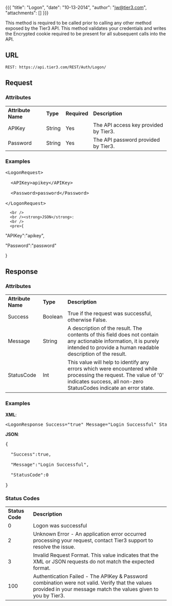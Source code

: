 {{{
  "title": "Logon",
  "date": "10-13-2014",
  "author": "jw@tier3.com",
  "attachments": []
}}}

This method is required to be called prior to calling any other method exposed by the Tier3 API. This method validates your credentials and writes the Encrypted cookie required to be present for all subsequent calls into the API.

## URL

    REST: https://api.tier3.com/REST/Auth/Logon/

## Request
### Attributes

<table>
  <tbody>
    <tr>
      <td><strong>Attribute Name</strong>
      </td>
      <td><strong>Type</strong>
      </td>
      <td><strong>Required</strong>
      </td>
      <td><strong>Description</strong>
      </td>
    </tr>
    <tr>
      <td>APIKey</td>
      <td>String</td>
      <td>Yes</td>
      <td>The API access key provided by Tier3.</td>
    </tr>
    <tr>
      <td>Password</td>
      <td>String</td>
      <td>Yes</td>
      <td>The API password provided by Tier3.</td>
    </tr>
  </tbody>
</table>

### Examples
<pre>&lt;LogonRequest&gt;

  &lt;APIKey&gt;apikey&lt;/APIKey&gt;

  &lt;Password&gt;password&lt;/Password&gt;

&lt;/LogonRequest&gt;</pre>
      <br />
      <br /><strong>JSON</strong>:
      <br />
      <pre>{

  "APIKey":"apikey",

  "Password":"password"

}</pre>

## Response
### Attributes
<table>
  <tbody>
    <tr>
      <td><strong>Attribute Name</strong>
      </td>
      <td><strong>Type</strong>
      </td>
      <td><strong>Description</strong>
      </td>
    </tr>
    <tr>
      <td>Success</td>
      <td>Boolean</td>
      <td>True if the request was successful, otherwise False.</td>
    </tr>
    <tr>
      <td>Message</td>
      <td>String</td>
      <td>A description of the result. The contents of this field does not contain any actionable information, it is purely intended to provide a human readable description of the result.</td>
    </tr>
    <tr>
      <td>StatusCode</td>
      <td>Int</td>
      <td>This value will help to identify any errors which were encountered while processing the request. The value of '0' indicates success, all non-zero StatusCodes indicate an error state.</td>
    </tr>
  </tbody>
</table>

### Examples
<strong>XML</strong>:
<pre>&lt;LogonResponse Success="true" Message="Login Successful" StatusCode="0" /&gt;</pre>

<strong>JSON</strong>:
<pre>{

  "Success":true,

  "Message":"Login Successful",

  "StatusCode":0

}</pre>

### Status Codes
<table>
  <tbody>
    <tr>
      <td><strong>Status Code</strong>
      </td>
      <td><strong>Description</strong>
      </td>
    </tr>
    <tr>
      <td>0</td>
      <td>Logon was successful</td>
    </tr>
    <tr>
      <td>2</td>
      <td>Unknown Error - An application error occurred processing your request, contact Tier3 support to resolve the issue.</td>
    </tr>
    <tr>
      <td>3</td>
      <td>Invalid Request Format. This value indicates that the XML or JSON requests do not match the expected format.</td>
    </tr>
    <tr>
      <td>100</td>
      <td>Authentication Failed - The APIKey &amp; Password combination were not valid. Verify that the values provided in your message match the values given to you by Tier3.</td>
    </tr>
  </tbody>
</table>
